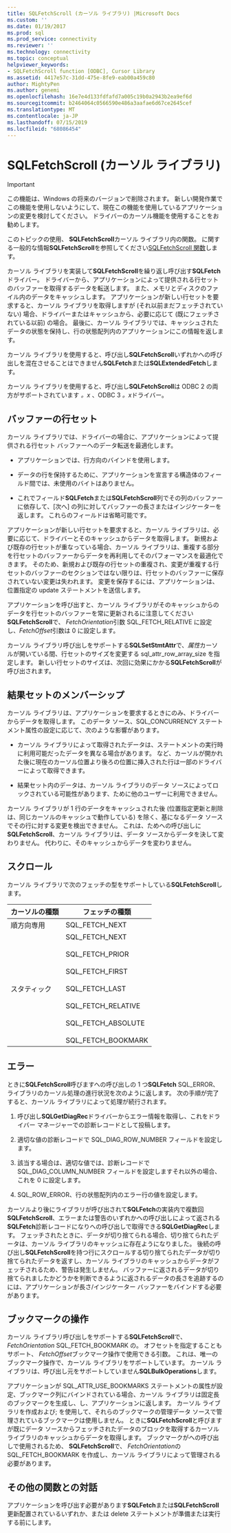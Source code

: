 ```yaml
---
title: SQLFetchScroll (カーソル ライブラリ) |Microsoft Docs
ms.custom: ''
ms.date: 01/19/2017
ms.prod: sql
ms.prod_service: connectivity
ms.reviewer: ''
ms.technology: connectivity
ms.topic: conceptual
helpviewer_keywords:
- SQLFetchScroll function [ODBC], Cursor Library
ms.assetid: 4417e57c-31dd-475e-8fe9-eab00a459c80
author: MightyPen
ms.author: genemi
ms.openlocfilehash: 16e7e4d133fdfafd7a005c19b0a2943b2ea9ef6d
ms.sourcegitcommit: b2464064c0566590e486a3aafae6d67ce2645cef
ms.translationtype: MT
ms.contentlocale: ja-JP
ms.lasthandoff: 07/15/2019
ms.locfileid: "68086454"
---
```

# <a name="sqlfetchscroll-cursor-library"></a>SQLFetchScroll (カーソル ライブラリ)
> [!IMPORTANT]  
>  この機能は、Windows の将来のバージョンで削除されます。 新しい開発作業でこの機能を使用しないようにして、現在この機能を使用しているアプリケーションの変更を検討してください。 ドライバーのカーソル機能を使用することをお勧めします。  
  
 このトピックの使用、 **SQLFetchScroll**カーソル ライブラリ内の関数。 に関する一般的な情報**SQLFetchScroll**を参照してください[SQLFetchScroll 関数](../../../odbc/reference/syntax/sqlfetchscroll-function.md)します。  
  
 カーソル ライブラリを実装して**SQLFetchScroll**を繰り返し呼び出す**SQLFetch**ドライバー。 ドライバーから、アプリケーションによって提供される行セットのバッファーを取得するデータを転送します。 また、メモリとディスクのファイル内のデータをキャッシュします。 アプリケーションが新しい行セットを要求すると、カーソル ライブラリを取得しますが (それ以前まだフェッチされていない) 場合、ドライバーまたはキャッシュから、必要に応じて (既にフェッチされている以前) の場合。 最後に、カーソル ライブラリでは、キャッシュされたデータの状態を保持し、行の状態配列内のアプリケーションにこの情報を返します。  
  
 カーソル ライブラリを使用すると、呼び出し**SQLFetchScroll**いずれかへの呼び出しを混在させることはできません**SQLFetch**または**SQLExtendedFetch**します。  
  
 カーソル ライブラリを使用すると、呼び出し**SQLFetchScroll**は ODBC 2 の両方がサポートされています *。x* 、ODBC 3 *。x*ドライバー。  
  
## <a name="rowset-buffers"></a>バッファーの行セット  
 カーソル ライブラリでは、ドライバーの場合に、アプリケーションによって提供される行セット バッファーへのデータ転送を最適化します。  
  
-   アプリケーションでは、行方向のバインドを使用します。  
  
-   データの行を保持するために、アプリケーションを宣言する構造体のフィールド間では、未使用のバイトはありません。  
  
-   これでフィールド**SQLFetch**または**SQLFetchScroll**列でその列のバッファーに依存して、[次へ] の列に対してバッファーの長さまたはインジケーターを返します。 これらのフィールドは省略可能です。  
  
 アプリケーションが新しい行セットを要求すると、カーソル ライブラリは、必要に応じて、ドライバーとそのキャッシュからデータを取得します。 新規および既存の行セットが重なっている場合、カーソル ライブラリは、重複する部分を行セットのバッファーからデータを再利用してそのパフォーマンスを最適化できます。 そのため、新規および既存の行セットの重複され、変更が重複する行セットのバッファーのセクションではない限りは、行セットのバッファーに保存されていない変更は失われます。 変更を保存するには、アプリケーションは、位置指定の update ステートメントを送信します。  
  
 アプリケーションを呼び出すと、カーソル ライブラリがそのキャッシュからのデータを行セットのバッファーを常に更新されるに注意してください**SQLFetchScroll**で、 *FetchOrientation*引数 SQL_FETCH_RELATIVE に設定し、*FetchOffset*引数は 0 に設定します。  
  
 カーソル ライブラリ呼び出しをサポートする**SQLSetStmtAttr**で、*属性*カーソルが開いている間、行セットのサイズを変更する sql_attr_row_array_size を指定します。 新しい行セットのサイズは、次回に効果にかかる**SQLFetchScroll**が呼び出されます。  
  
## <a name="result-set-membership"></a>結果セットのメンバーシップ  
 カーソル ライブラリは、アプリケーションを要求するときにのみ、ドライバーからデータを取得します。 このデータ ソース、SQL_CONCURRENCY ステートメント属性の設定に応じて、次のような影響があります。  
  
-   カーソル ライブラリによって取得されたデータは、ステートメントの実行時に利用可能だったデータを異なる場合があります。 など、カーソルが開かれた後に現在のカーソル位置より後ろの位置に挿入された行は一部のドライバーによって取得できます。  
  
-   結果セット内のデータは、カーソル ライブラリのデータ ソースによってロックされている可能性があります、ために他のユーザーに利用できません。  
  
 カーソル ライブラリが 1 行のデータをキャッシュされた後 (位置指定更新と削除は、同じカーソルのキャッシュで動作している) を除く、基になるデータ ソースでその行に対する変更を検出できません。 これは、ためへの呼び出しに**SQLFetchScroll**、カーソル ライブラリは、データ ソースからデータを決して変わりません。 代わりに、そのキャッシュからデータを変わりません。  
  
## <a name="scrolling"></a>スクロール  
 カーソル ライブラリで次のフェッチの型をサポートしている**SQLFetchScroll**します。  
  
|カーソルの種類|フェッチの種類|  
|-----------------|-----------------|  
|順方向専用|SQL_FETCH_NEXT|  
|スタティック|SQL_FETCH_NEXT<br /><br /> SQL_FETCH_PRIOR<br /><br /> SQL_FETCH_FIRST<br /><br /> SQL_FETCH_LAST<br /><br /> SQL_FETCH_RELATIVE<br /><br /> SQL_FETCH_ABSOLUTE<br /><br /> SQL_FETCH_BOOKMARK|  
  
## <a name="errors"></a>エラー  
 ときに**SQLFetchScroll**呼びますへの呼び出しの 1 つ**SQLFetch** SQL_ERROR、ライブラリのカーソル処理の進行状況を次のように返します。 次の手順が完了すると、カーソル ライブラリによって処理が続行されます。  
  
1.  呼び出し**SQLGetDiagRec**ドライバーからエラー情報を取得し、これをドライバー マネージャーでの診断レコードとして投稿します。  
  
2.  適切な値の診断レコードで SQL_DIAG_ROW_NUMBER フィールドを設定します。  
  
3.  該当する場合は、適切な値では、診断レコードで SQL_DIAG_COLUMN_NUMBER フィールドを設定しますそれ以外の場合、これを 0 に設定します。  
  
4.  SQL_ROW_ERROR、行の状態配列内のエラー行の値を設定します。  
  
 カーソルより後にライブラリが呼び出されて**SQLFetch**の実装内で複数回**SQLFetchScroll**、エラーまたは警告のいずれかへの呼び出しによって返される**SQLFetch**診断レコードになりへの呼び出しで取得できる**SQLGetDiagRec**します。 フェッチされたときに、データが切り捨てられる場合、切り捨てられたデータは、カーソル ライブラリのキャッシュに存在ようになりました。 後続の呼び出し**SQLFetchScroll**を持つ行にスクロールする切り捨てられたデータが切り捨てられたデータを返すし、カーソル ライブラリのキャッシュからデータがフェッチされるため、警告は発生しません。 バッファーに返されるデータが切り捨てられましたかどうかを判断できるように返されるデータの長さを追跡するのには、アプリケーションが長さ/インジケーター バッファーをバインドする必要があります。  
  
## <a name="bookmark-operations"></a>ブックマークの操作  
 カーソル ライブラリ呼び出しをサポートする**SQLFetchScroll**で、 *FetchOrientation* SQL_FETCH_BOOKMARK の。 オフセットを指定することもサポート、 *FetchOffset*ブックマーク操作で使用できる引数。 これは、唯一のブックマーク操作で、カーソル ライブラリをサポートしています。 カーソル ライブラリは、呼び出し元をサポートしていません**SQLBulkOperations**します。  
  
 アプリケーションが SQL_ATTR_USE_BOOKMARKS ステートメントの属性が設定、ブックマーク列にバインドされている場合、カーソル ライブラリは固定長のブックマークを生成し、し、アプリケーションに返します。 カーソル ライブラリを作成および; を使用して、それらのブックマークの管理データ ソースで管理されているブックマークは使用しません。 ときに**SQLFetchScroll**と呼びますが既にデータ ソースからフェッチされたデータのブロックを取得するカーソル ライブラリのキャッシュからデータを取得します。 ブックマークがへの呼び出しで使用されるため、 **SQLFetchScroll**で、 *FetchOrientation*の SQL_FETCH_BOOKMARK を作成し、カーソル ライブラリによって管理される必要があります。  
  
## <a name="interaction-with-other-functions"></a>その他の関数との対話  
 アプリケーションを呼び出す必要があります**SQLFetch**または**SQLFetchScroll**更新配置されているいずれか、または delete ステートメントが準備または実行する前にします。
